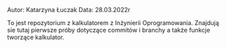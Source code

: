 Autor: Katarzyna Łuczak
Data: 28.03.2022r


To jest repozytorium z kalkulatorem z Inżynierii Oprogramowania.
Znajdują sie tutaj pierwsze próby dotyczące commitów i branchy a także 
funkcje tworzące kalkulator.
